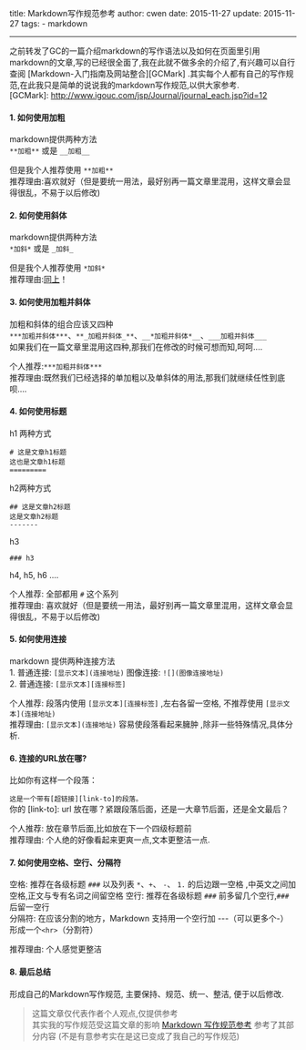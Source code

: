 title: Markdown写作规范参考
author: cwen
date: 2015-11-27
update: 2015-11-27
tags:
    - markdown

---    

之前转发了GC的一篇介绍markdown的写作语法以及如何在页面里引用markdown的文章,写的已经很全面了,我在此就不做多余的介绍了,有兴趣可以自行查阅 [Markdown-入门指南及网站整合][GCMark] .其实每个人都有自己的写作规范,在此我只是简单的说说我的markdown写作规范,以供大家参考.  
[GCMark]: http://www.igouc.com/jsp/Journal/journal_each.jsp?id=12 
<!--more-->

#### 1. 如何使用加粗   

markdown提供两种方法  
`**加粗**` 或是 `__加粗__`   

但是我个人推荐使用 `**加粗**`   
<a name="reason">推荐理由</a>:喜欢就好（但是要统一用法，最好别再一篇文章里混用，这样文章会显得很乱，不易于以后修改)  


#### 2. 如何使用斜体　　

markdown提供两种方法  
`*加斜*` 或是 `_加斜_`  

但是我个人推荐使用 `*加斜*`   
推荐理由:[同上](#reason)！  


#### 3. 如何使用加粗并斜体  

加粗和斜体的组合应该又四种   
`***加粗并斜体***`、`**_加粗并斜体_**`、`__*加粗并斜体*__`、`___加粗并斜体___`  
如果我们在一篇文章里混用这四种,那我们在修改的时候可想而知,呵呵....  

个人推荐:`***加粗并斜体***`  
推荐理由:既然我们已经选择的单加粗以及单斜体的用法,那我们就继续任性到底呗....  


#### 4. 如何使用标题    

h1 两种方式

```
# 这是文章h1标题
这也是文章h1标题
=========
```  

h2两种方式

``` 
## 这是文章h2标题
这是文章h2标题
-------
``` 

h3

``` 
### h3
``` 
h4, h5, h6  ....  

个人推荐: 全部都用 `#` 这个系列  
推荐理由: 喜欢就好（但是要统一用法，最好别再一篇文章里混用，这样文章会显得很乱，不易于以后修改)   



#### 5. 如何使用连接   

markdown 提供两种连接方法  
    1. 普通连接: `[显示文本](连接地址)`     图像连接: `![](图像连接地址)`   
    2. 普通连接: `[显示文本][连接标签]`   

个人推荐: 段落内使用 `[显示文本][连接标签]` ,左右各留一空格,
不推荐使用 `[显示文本](连接地址)`    
推荐理由: `[显示文本](连接地址)` 容易使段落看起来臃肿 ,除非一些特殊情况,具体分析. 


#### 6. 连接的URL放在哪?   

比如你有这样一个段落：

`这是一个带有[超链接][link-to]的段落。`  
你的 [link-to]: url 放在哪？紧跟段落后面，还是一大章节后面，还是全文最后？

个人推荐: 放在章节后面,比如放在下一个四级标题前  
推荐理由: 个人绝的好像看起来更爽一点,文本更整洁一点.   


#### 7. 如何使用空格、空行、分隔符  

空格: 推荐在各级标题 `###` 以及列表 `*`、`+`、 `-`、 `1.` 的后边跟一空格 ,中英文之间加空格,正文与专有名词之间留空格 
空行: 推荐在各级标题 `###` 前多留几个空行,`###` 后留一空行  
分隔符: 在应该分割的地方，Markdown 支持用一个空行加 ---（可以更多个-） 形成一个`<hr>`（分割符）  

推荐理由: 个人感觉更整洁         




#### 8. 最后总结  
形成自己的Markdown写作规范, 主要保持、规范、统一、整洁, 便于以后修改.  




> 这篇文章仅代表作者个人观点,仅提供参考    
> 其实我的写作规范受这篇文章的影响 [Markdown 写作规范参考][lastURL] 参考了其部分内容 (不是有意参考实在是这已变成了我自己的写作规范) 
> 
>   
[lastURL]:http://www.jianshu.com/p/3bd994e702a7




    